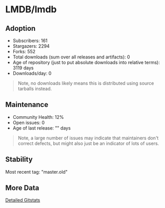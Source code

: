 # LMDB/lmdb

## Adoption

- Subscribers: 161
- Stargazers: 2294
- Forks: 552
- Total downloads (sum over all releases and artifacts): 0
- Age of repository (just to put absolute downloads into relative terms): 3119 days
- Downloads/day: 0

> Note, no downloads likely means this is distributed using source tarballs instead.

## Maintenance

- Community Health: 12%
- Open issues: 0
- Age of last release: "<No Releases>" days

> Note, a large number of issues may indicate that maintainers don't correct defects, but might also
> just be an indicator of lots of users.

## Stability

Most recent tag: "master.old"

## More Data

[Detailed Gitstats](/bazel-catalog/gitstats/LMDB/lmdb)

